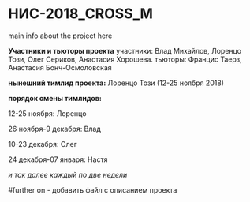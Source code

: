 # НИС-2018_CROSS_M
main info about the project here


**Участники и тьюторы проекта**
участники: Влад Михaйлов, Лоренцо Този, Олег Сериков, Анастасия Хорошева.
тьюторы: Францис Таерз, Анастасия Бонч-Осмоловская

**нынешний тимлид проекта:** Лоренцо Този (12-25 ноября 2018)

**порядок смены тимлидов:**

12-25 ноября: Лоренцо

26 ноября-9 декабря: Влад

10-23 декабря: Олег

24 декабря-07 января: Настя 

*и так далее каждый по две недели*

#further on - добавить файл с описанием проекта
